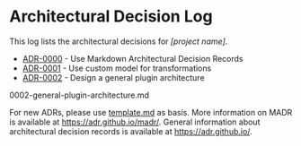 # Architectural Decision Log

This log lists the architectural decisions for *[project name]*.

<!-- adrlog -->

- [ADR-0000](0000-use-markdown-architectural-decision-records.md) - Use Markdown Architectural Decision Records
- [ADR-0001](0001-model-for-transformations.md) - Use custom model for transformations
- [ADR-0002](0002-general-plugin-architecture.md) - Design a general plugin architecture


0002-general-plugin-architecture.md

<!-- adrlogstop -->

For new ADRs, please use [template.md](template.md) as basis.
More information on MADR is available at <https://adr.github.io/madr/>.
General information about architectural decision records is available at <https://adr.github.io/>.
